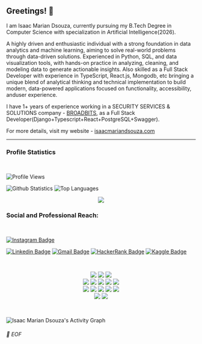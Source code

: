 ## Greetings! 👋


I am Isaac Marian Dsouza, currently pursuing my B.Tech Degree in Computer Science with specialization in Artificial Intelligence(2026). 

A highly driven and enthusiastic individual with a strong foundation in data analytics and machine learning, aiming to solve real-world problems through data-driven solutions. Experienced in
Python, SQL, and data visualization tools, with hands-on practice in analyzing, cleaning, and modeling data to generate actionable insights. Also skilled as a Full Stack Developer with 
experience in TypeScript, React.js, Mongodb, etc bringing a unique blend of analytical thinking and technical implementation to build modern, data-powered applications focused on 
functionality, accessibility, anduser experience.

I have 1+ years of experience working in a SECURITY SERVICES & SOLUTIONS company - [BROADBITS](https://broadbits.com/), as a Full Stack Developer(Django+Typescript+React+PostgreSQL+Swagger).

For more details, visit my website - [isaacmariandsouza.com](https://www.isaacmariandsouza.com/)

---

### Profile Statistics
</br>

![Profile Views](https://komarev.com/ghpvc/?username=your-github-IsaacDsouza)

![Github Statistics](https://github-readme-stats-drab-delta.vercel.app/api?username=IsaacDsouza&count_private=true&show_icons=true&include_all_commits=true&theme=radical)
![Top Languages](https://github-readme-stats-drab-delta.vercel.app/api/top-langs/?username=IsaacDsouza&hide=TeX&layout=compact&theme=radical)
<p align="center">
  <img src="https://github-readme-streak-stats-pi-inky.vercel.app?user=IsaacDsouza&theme=github-dark-blue&hide_border=true"/>
</p>

### Social and Professional Reach:
</br>

[![Instagram Badge](https://img.shields.io/badge/-isaac_dsouz-purple?style=plastic&logo=instagram&logoColor=white&link=https://www.instagram.com/isaac_dsouz/?hl=en)](https://www.instagram.com/isaac_dsouz/?hl=en)

[![Linkedin Badge](https://img.shields.io/badge/-Isaac%20Marian%20Dsouza-blue?style=plastic&logo=Linkedin&logoColor=white)](https://www.linkedin.com/in/isaac-marian-dsouza-42b5aa288/)
[![Gmail Badge](https://img.shields.io/badge/-isaacdsouza0809@gmail.com-c14438?style=plastic&logo=Gmail&logoColor=white&link=mailto:isaacdsouza0809@gmail.com)](mailto:isaacdsouza0809@gmail.com)
[![HackerRank Badge](https://img.shields.io/badge/isaacmdsouza-black.svg?style=plastic&logo=hackerrank)](https://www.hackerrank.com/profile/isaacmdsouza)
[![Kaggle Badge](https://img.shields.io/badge/-isaacmariandsouza-20BEFF?style=plastic&logo=kaggle&logoColor=white)](https://www.kaggle.com/isaacmariandsouza)

</br>

<p> 
<div align="center">
  <img src="https://img.shields.io/badge/-Javascript-000?style=for-the-badge&logo=javascript&color=151515&logoColor=000&labelColor=f28a00">
  <img src="https://img.shields.io/badge/-Node.JS-000?style=for-the-badge&logo=node.js&color=151515&logoColor=000&labelColor=f28a00">
  <img src="https://img.shields.io/badge/-Typescript-000?style=for-the-badge&logo=typescript&color=151515&logoColor=000&labelColor=f28a00">
</div>
<div align="center">
  <img src="https://img.shields.io/badge/-HTML-000?style=for-the-badge&logo=html5&color=151515&logoColor=000&labelColor=f28a00">
  <img src="https://img.shields.io/badge/-CSS-000?style=for-the-badge&logo=css3&color=151515&logoColor=000&labelColor=f28a00">
  <img src="https://img.shields.io/badge/-Tailwind_CSS-000?style=for-the-badge&logo=tailwind-css&color=151515&logoColor=000&labelColor=f28a00">
  <img src="https://img.shields.io/badge/-React-000?style=for-the-badge&logo=react&color=151515&logoColor=000&labelColor=f28a00">
  <img src="https://img.shields.io/badge/-Next.js-000?style=for-the-badge&logo=next.js&color=151515&logoColor=000&labelColor=f28a00">
</div>
<div align="center">
  <img src="https://img.shields.io/badge/-Python-000?style=for-the-badge&logo=python&color=151515&logoColor=000&labelColor=f28a00">
  <img src="https://img.shields.io/badge/-SciKitLearn-000?style=for-the-badge&logo=scikit-learn&color=151515&logoColor=000&labelColor=f28a00">
  <img src="https://img.shields.io/badge/-Keras-000?style=for-the-badge&logo=keras&color=151515&logoColor=000&labelColor=f28a00">
  <img src="https://img.shields.io/badge/-Sanic-000?style=for-the-badge&logo=sanic&color=151515&logoColor=000&labelColor=f28a00">
  <img src="https://img.shields.io/badge/-FastAPI-000?style=for-the-badge&logo=fastapi&color=151515&logoColor=000&labelColor=f28a00">
</div>
<div align="center">
  <img src="https://img.shields.io/badge/-C-000?style=for-the-badge&logo=html5&color=151515&logoColor=000&labelColor=f28a00">
  <img src="https://img.shields.io/badge/-Java-000?style=for-the-badge&logo=css3&color=151515&logoColor=000&labelColor=f28a00">
</div>
</p>

<br/>

![Isaac Marian Dsouza's Activity Graph](https://github-readme-activity-graph.vercel.app/graph?username=IsaacDsouza&hide_border=true&bg_color=151515&color=fff&line=f28a00&point=f28a00)



###### 💾 EOF
